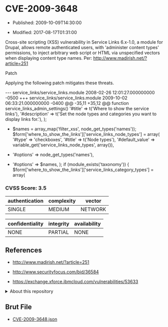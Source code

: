 # CVE-2009-3648

- Published: 2009-10-09T14:30:00

- Modified: 2017-08-17T01:31:00

Cross-site scripting (XSS) vulnerability in Service Links 6.x-1.0, a module for Drupal, allows remote authenticated users, with 'administer content types' permissions, to inject arbitrary web script or HTML via unspecified vectors when displaying content type names. Per: http://www.madirish.net/?article=251


Patch

Applying the following patch mitigates these threats.

--- service_links/service_links.module	2008-02-26 12:01:27.000000000 -0500
+++ service_links/service_links.module	2009-10-02 06:33:21.000000000 -0400
@@ -35,11 +35,12 @@ function service_links_admin_settings() 
     '#title' => t('Where to show the service links'),
     '#description' => t('Set the node types and categories you want to display links for.'),
   );
+  $names = array_map('filter_xss', node_get_types('names'));
   $form['where_to_show_the_links']['service_links_node_types'] = array(
     '#type' => 'checkboxes',
     '#title' => t('Node types'),
     '#default_value' => variable_get('service_links_node_types', array()),
-    '#options' => node_get_types('names'),
+    '#options' => $names,
   );
   if (module_exists('taxonomy')) {
     $form['where_to_show_the_links']['service_links_category_types'] = array(


### CVSS Score: **3.5**

| authentication | complexity | vector |
| --- | --- | --- |
| SINGLE | MEDIUM | NETWORK |

| confidentiality | integrity | availability |
| --- | --- | --- |
| NONE | PARTIAL | NONE |

## References

* http://www.madirish.net/?article=251

* http://www.securityfocus.com/bid/36584

* https://exchange.xforce.ibmcloud.com/vulnerabilities/53633

<details>
<summary>About this repository</summary> 

  This repository is part of the project [Live Hack CVE](https://github.com/Live-Hack-CVE). Main website can be found [www.live-hack.org](https://www.live-hack.org) 
  
  Made by [Sn0wAlice](https://github.com/Sn0wAlice) for the people that care about security and need to have a feed of the latest CVEs. Hope you enjoy it, don't forget to star the repo and follow me on [Twitter](https://twitter.com/Sn0wAlice) and [Github](https://github.com/Sn0wAlice). And that is my [personnal website](https://www.alice-snow.me/)

  - [Home Page](https://github.com/Live-Hack-CVE)
  - [Framework](https://github.com/Live-Hack-CVE/cve-framework)
  - [CVE database](https://github.com/Live-Hack-CVE/full_database)
  - [Changelog](https://github.com/Live-Hack-CVE/Changelog)
</details>

## Brut File

* [CVE-2009-3648.json](https://raw.githubusercontent.com/Live-Hack-CVE/full_database/main/cves/2009/CVE-2009-3648.json)

